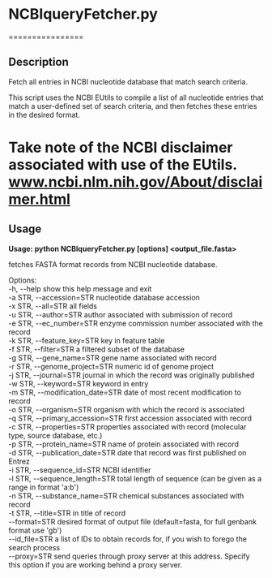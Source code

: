# NCBIqueryFetcher.py
================

## Description

Fetch all entries in NCBI nucleotide database that match search criteria. 

This script uses the NCBI EUtils to compile a list of all nucleotide entries that match a user-defined set of search criteria, and then fetches these entries in the desired format.

Take note of the NCBI disclaimer associated with use of the EUtils.
www.ncbi.nlm.nih.gov/About/disclaimer.html
================

## Usage

**Usage: python NCBIqueryFetcher.py [options] <output_file.fasta>**  

fetches FASTA format records from NCBI nucleotide database.  

Options:  
  -h, --help                            show this help message and exit  
  -a STR, --accession=STR               nucleotide database accession  
  -x STR, --all=STR                     all fields  
  -u STR, --author=STR                  author associated with submission of record  
  -e STR, --ec_number=STR               enzyme commission number associated with the record  
  -k STR, --feature_key=STR             key in feature table  
  -f STR, --filter=STR                  a filtered subset of the database  
  -g STR, --gene_name=STR               gene name associated with record  
  -r STR, --genome_project=STR          numeric id of genome project  
  -j STR, --journal=STR                 journal in which the record was originally published  
  -w STR, --keyword=STR                 keyword in entry  
  -m STR, --modification_date=STR       date of most recent modification to record  
  -o STR, --organism=STR                organism with which the record is associated  
  -q STR, --primary_accession=STR       first accession associated with record  
  -c STR, --properties=STR              properties associated with record (molecular type, source database, etc.)  
  -p STR, --protein_name=STR            name of protein associated with record  
  -d STR, --publication_date=STR        date that record was first published on Entrez  
  -i STR, --sequence_id=STR             NCBI identifier  
  -l STR, --sequence_length=STR         total length of sequence (can be given as a range in format 'a:b')  
  -n STR, --substance_name=STR          chemical substances associated with record  
  -t STR, --title=STR                   in title of record  
  --format=STR                          desired format of output file (default=fasta, for full genbank format use 'gb')  
  --id_file=STR                         a list of IDs to obtain records for, if you wish to forego the search process  
  --proxy=STR                           send queries through proxy server at this address. Specify this option if you are working behind a proxy server.
